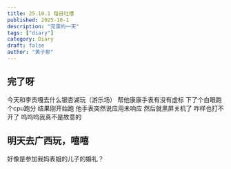```yaml
---
title: 25.10.1 每日吐槽
published: 2025-10-1
description: "完蛋的一天"
tags: ["diary"]
category: Diary
draft: false
author: "黄子郬"
---
```

## 完了呀
今天和李贡嘎去什么银杏湖玩（游乐场）
帮他康康手表有没有虚标
下了个白眼跑个cpu跑分
结果刚开始跑 他手表突然说应用未响应 然后就黑屏关机了
咋样也打不开了
呜呜呜我真不是故意的
## 明天去广西玩，嘻嘻
好像是参加我妈表姐的儿子的婚礼？
